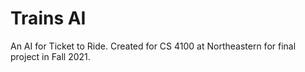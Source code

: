 # Trains AI

An AI for Ticket to Ride. Created for CS 4100 at Northeastern for final project in Fall 2021.
